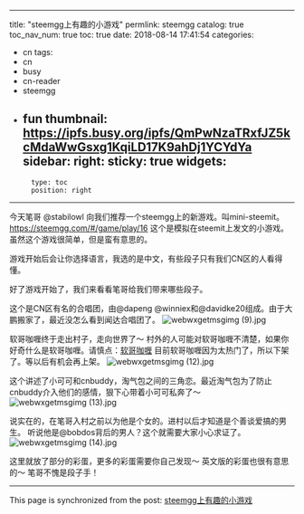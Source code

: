 
---
title: "steemgg上有趣的小游戏"
permlink: steemgg
catalog: true
toc_nav_num: true
toc: true
date: 2018-08-14 17:41:54
categories:
- cn
tags:
- cn
- busy
- cn-reader
- steemgg
- fun
thumbnail: https://ipfs.busy.org/ipfs/QmPwNzaTRxfJZ5kcMdaWwGsxg1KqiLD17K9ahDj1YCYdYa
sidebar:
    right:
        sticky: true
widgets:
    -
        type: toc
        position: right
---


今天笔哥 @stabilowl 向我们推荐一个steemgg上的新游戏。叫mini-steemit。https://steemgg.com/#/game/play/16
这个是模拟在steemit上发文的小游戏。
虽然这个游戏很简单，但是蛮有意思的。

游戏开始后会让你选择语言，我选的是中文，有些段子只有我们CN区的人看得懂。

好了游戏开始了，我们来看看笔哥给我们带来哪些段子。

这个是CN区有名的合唱团，由@dapeng @winniex和@davidke20组成。由于大鹏搬家了，最近没怎么看到闻达合唱团了。
![webwxgetmsgimg (9).jpg](https://ipfs.busy.org/ipfs/QmPwNzaTRxfJZ5kcMdaWwGsxg1KqiLD17K9ahDj1YCYdYa)

软哥咖喱终于走出村子，走向世界了～ 
村外的人可能对软哥咖喱不清楚，如果你好奇什么是软哥咖喱。请慎点：[软哥咖喱](https://steemit.com/fun/@ericet/just-saw-this-building-on-google-map-lmao#@teamcn-shop/re-honoru-re-ericet-just-saw-this-building-on-google-map-lmao-20180726t132558033z-20180726t132740192z)
目前软哥咖喱因为太热门了，所以下架了。等以后有机会再上架。
![webwxgetmsgimg (12).jpg](https://ipfs.busy.org/ipfs/QmXdEUtCnfKLa1gddn8MkqzVLN11cxnZTh7x4UBW8WtefW)

这个讲述了小可可和cnbuddy，淘气包之间的三角恋。最近淘气包为了防止cnbuddy介入他们的感情，狠下心带着小可可私奔了～
![webwxgetmsgimg (13).jpg](https://ipfs.busy.org/ipfs/QmbNg8H3KDZ7FC4URyffV4hGqk9LE6Z9Bi9t9kzKRJjajz)

说实在的，在笔哥入村之前以为他是个女的。进村以后才知道是个善谈爱搞的男生。
听说他是@bobdos背后的男人？这个就需要大家小心求证了。
![webwxgetmsgimg (14).jpg](https://ipfs.busy.org/ipfs/QmS96U4B9ZyEoq9mzm7iSsoGbiuTbaXv6RRDcr3THRCc4n)

这里就放了部分的彩蛋，更多的彩蛋需要你自己发现～
英文版的彩蛋也很有意思的～
笔哥不愧是段子手！



- - -

This page is synchronized from the post: [steemgg上有趣的小游戏](https://steemit.com/@ericet/steemgg)
